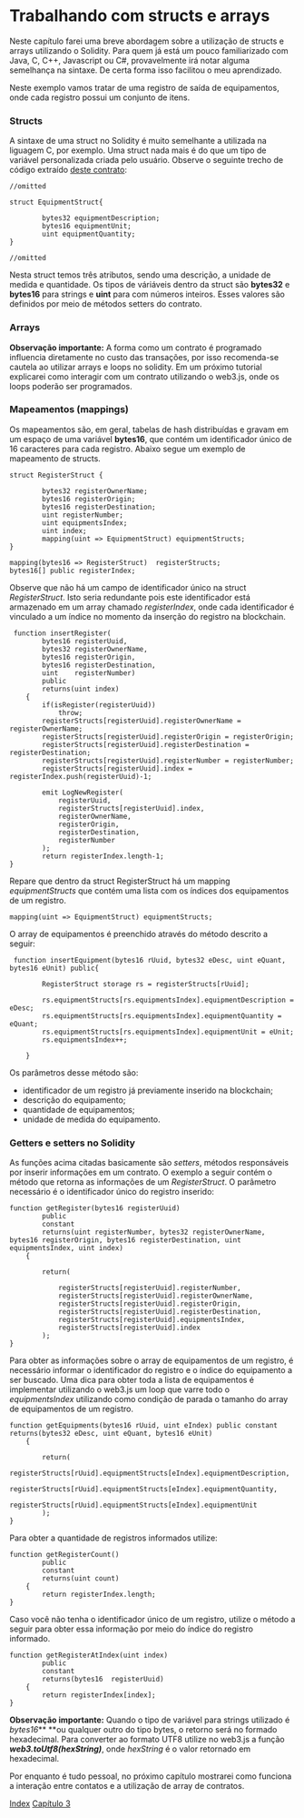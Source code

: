 # Trabalhando com structs e arrays

Neste capítulo farei uma breve abordagem sobre a utilização de structs e arrays utilizando o Solidity. Para quem já está um pouco familiarizado com Java, C, C++, Javascript ou C\#, provavelmente irá notar alguma semelhança na sintaxe. De certa forma isso facilitou o meu aprendizado.

Neste exemplo vamos tratar de uma registro de saída de equipamentos, onde cada registro possui um conjunto de itens.

### Structs

A sintaxe de uma struct no Solidity é muito semelhante a utilizada na liguagem C, por exemplo. Uma struct nada mais é do que um tipo de variável personalizada criada pelo usuário. Observe o seguinte trecho de código extraído [deste contrato](/source/EquipmentRegister.sol):

```
//omitted

struct EquipmentStruct{

        bytes32 equipmentDescription;
        bytes16 equipmentUnit;
        uint equipmentQuantity;
}

//omitted
```

Nesta struct temos três atributos, sendo uma descrição, a unidade de medida e quantidade. Os tipos de váriáveis dentro da struct são **bytes32** e **bytes16** para strings e **uint** para com números inteiros. Esses valores são definidos por meio de métodos setters do contrato.

### Arrays

**Observação importante:** A forma como um contrato é programado influencia diretamente no custo das transações, por isso recomenda-se cautela ao utilizar arrays e loops no solidity. Em um próximo tutorial explicarei como interagir com um contrato utilizando o web3.js, onde os loops poderão ser programados.

### Mapeamentos \(mappings\)

Os mapeamentos são, em geral, tabelas de hash distribuídas e gravam em um espaço de uma variável **bytes16**, que contém um identificador único de 16 caracteres para cada registro. Abaixo segue um exemplo de mapeamento de structs.

```
struct RegisterStruct {

        bytes32 registerOwnerName;
        bytes16 registerOrigin;
        bytes16 registerDestination;
        uint registerNumber;
        uint equipmentsIndex;
        uint index;
        mapping(uint => EquipmentStruct) equipmentStructs;
}

mapping(bytes16 => RegisterStruct)  registerStructs;
bytes16[] public registerIndex;
```

Observe que não há um campo de identificador único na struct _RegisterStruct_. Isto seria redundante pois este identificador está armazenado em um array chamado _registerIndex_, onde cada identificador é vinculado a um índice no momento da inserção do registro na blockchain.

```
 function insertRegister(
        bytes16 registerUuid, 
        bytes32 registerOwnerName,
        bytes16 registerOrigin,
        bytes16 registerDestination, 
        uint    registerNumber) 
        public
        returns(uint index)
    {
        if(isRegister(registerUuid))
            throw; 
        registerStructs[registerUuid].registerOwnerName = registerOwnerName;
        registerStructs[registerUuid].registerOrigin = registerOrigin;
        registerStructs[registerUuid].registerDestination = registerDestination;
        registerStructs[registerUuid].registerNumber = registerNumber;
        registerStructs[registerUuid].index = registerIndex.push(registerUuid)-1;

        emit LogNewRegister(
            registerUuid, 
            registerStructs[registerUuid].index, 
            registerOwnerName,
            registerOrigin,
            registerDestination, 
            registerNumber
        );
        return registerIndex.length-1;
}
```

Repare que dentro da struct RegisterStruct há um mapping _equipmentStructs_ que contém uma lista com os índices dos equipamentos de um registro.

```
mapping(uint => EquipmentStruct) equipmentStructs;
```

O array de equipamentos é preenchido através do método descrito a seguir:

```
 function insertEquipment(bytes16 rUuid, bytes32 eDesc, uint eQuant, bytes16 eUnit) public{

        RegisterStruct storage rs = registerStructs[rUuid];

        rs.equipmentStructs[rs.equipmentsIndex].equipmentDescription = eDesc;
        rs.equipmentStructs[rs.equipmentsIndex].equipmentQuantity = eQuant;
        rs.equipmentStructs[rs.equipmentsIndex].equipmentUnit = eUnit;
        rs.equipmentsIndex++;

    }
```

Os parâmetros desse método são:

* identificador de um registro já previamente inserido na blockchain;
* descrição do equipamento;
* quantidade de equipamentos;
* unidade de medida do equipamento.

### Getters e setters no Solidity

As funções acima citadas basicamente são _setters_, métodos responsáveis por inserir informações em um contrato. O exemplo a seguir contém o método que retorna as informações de um _RegisterStruct_. O parâmetro necessário é o identificador único do registro inserido:

```
function getRegister(bytes16 registerUuid)
        public 
        constant
        returns(uint registerNumber, bytes32 registerOwnerName, bytes16 registerOrigin, bytes16 registerDestination, uint equipmentsIndex, uint index)
    {

        return(

            registerStructs[registerUuid].registerNumber,
            registerStructs[registerUuid].registerOwnerName,
            registerStructs[registerUuid].registerOrigin, 
            registerStructs[registerUuid].registerDestination,
            registerStructs[registerUuid].equipmentsIndex,  
            registerStructs[registerUuid].index
        );
}
```

Para obter as informações sobre o array de equipamentos de um registro, é necessário informar o identificador do registro e o índice do equipamento a ser buscado. Uma dica para obter toda a lista de equipamentos é implementar utilizando o web3.js um loop que varre todo o _equipmentsIndex_ utilizando como condição de parada o tamanho do array de equipamentos de um registro.

```
function getEquipments(bytes16 rUuid, uint eIndex) public constant returns(bytes32 eDesc, uint eQuant, bytes16 eUnit)
    {

        return(
            registerStructs[rUuid].equipmentStructs[eIndex].equipmentDescription,
            registerStructs[rUuid].equipmentStructs[eIndex].equipmentQuantity,
            registerStructs[rUuid].equipmentStructs[eIndex].equipmentUnit
        );
}
```

Para obter a quantidade de registros informados utilize:

```
function getRegisterCount() 
        public
        constant
        returns(uint count)
    {
        return registerIndex.length;
}
```

Caso você não tenha o identificador único de um registro, utilize o método a seguir para obter essa informação por meio do índice do registro informado.

```
function getRegisterAtIndex(uint index)
        public
        constant
        returns(bytes16  registerUuid)
    {
        return registerIndex[index];
}
```

**Observação importante:** Quando o tipo de variável para strings utilizado é _bytes16_** **ou qualquer outro do tipo bytes, o retorno será no formado hexadecimal. Para converter ao formato UTF8 utilize no web3.js a função _**web3.toUtf8\(hexString\)**_, onde _hexString_ é o valor retornado em hexadecimal.

Por enquanto é tudo pessoal, no próximo capítulo mostrarei como funciona a interação entre contatos e a utilização de array de contratos.

[Index](/SUMMARY.md) [Capítulo 3](/chapter3.md) 


